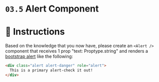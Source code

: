 # `03.5` Alert Component

# :speech_balloon: Instructions

Based on the knowledge that you now have, please create an `<Alert />` component that receives 1 prop "text: Proptype.string" and renders a [bootstrap alert](https://getbootstrap.com/docs/4.0/components/alerts/#examples) like the following:

```html
<div class="alert alert-danger" role="alert">
  This is a primary alert-check it out!
</div>
```